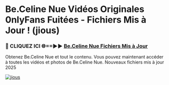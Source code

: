 # Be.Celine Nue Vidéos Originales 0nlyFans Fuitées - Fichiers Mis à Jour ! (jious)

<h3>🔴 CLIQUEZ ICI 🌐==►► <a href="https://tinyurl.com/2pmr4ezf" rel="nofollow">Be.Celine Nue Fichiers Mis à Jour</a></h3>

Obtenez Be.Celine Nue et tout le contenu. Vous pouvez maintenant accéder à toutes les vidéos et photos de Be.Celine Nue. Nouveaux fichiers mis à jour 2025

[![jious](https://i.imgur.com/6SNvagu.gif)](https://tinyurl.com/2pmr4ezf)
